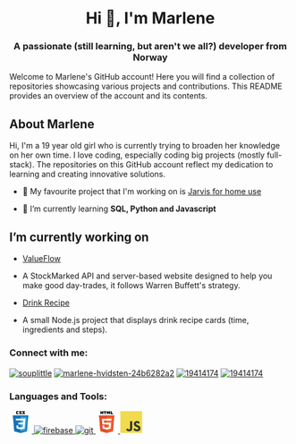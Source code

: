 <h1 align="center">Hi 👋, I'm Marlene</h1>
<h3 align="center">A passionate (still learning, but aren't we all?) developer from Norway</h3>

Welcome to Marlene's GitHub account! Here you will find a collection of repositories showcasing various projects and contributions. This README provides an overview of the account and its contents.

## About Marlene

Hi, I'm a 19 year old girl who is currently trying to broaden her knowledge on her own time. I love coding, especially coding big projects (mostly full-stack).
The repositories on this GitHub account reflect my dedication to learning and creating innovative solutions.

- 🔭 My favourite project that I'm working on is [Jarvis for home use](https://github.com/SoupLittle/Jarvis-for-home-management)

- 🌱 I’m currently learning **SQL, Python and Javascript**

##  I’m currently working on
-  [ValueFlow](https://github.com/SoupLittle/ValueFlow)
-  A StockMarked API and server-based website designed to help you make good day-trades, it follows Warren Buffett's strategy.

  
-  [Drink Recipe](https://github.com/SoupLittle/Drink-recipies)
-  A small Node.js project that displays drink recipe cards (time, ingredients and steps).


   
<h3 align="left">Connect with me:</h3>
<p align="left">
<a href="https://codepen.io/souplittle" target="blank"><img align="center" src="https://raw.githubusercontent.com/rahuldkjain/github-profile-readme-generator/master/src/images/icons/Social/codepen.svg" alt="souplittle" height="30" width="40" /></a>
<a href="https://linkedin.com/in/marlene-hvidsten-24b6282a2" target="blank"><img align="center" src="https://raw.githubusercontent.com/rahuldkjain/github-profile-readme-generator/master/src/images/icons/Social/linked-in-alt.svg" alt="marlene-hvidsten-24b6282a2" height="30" width="40" /></a>
<a href="https://stackoverflow.com/users/19414174" target="blank"><img align="center" src="https://raw.githubusercontent.com/rahuldkjain/github-profile-readme-generator/master/src/images/icons/Social/stack-overflow.svg" alt="19414174" height="30" width="40" /></a>
<a href="https://www.codedex.io/@Marlis26153" target="blank"><img align="center" src="https://www.codedex.io/images/favicon.svg" alt="19414174" height="30" width="40" /></a>
</p>

<h3 align="left">Languages and Tools:</h3>
<p align="left"> <a href="https://www.w3schools.com/css/" target="_blank" rel="noreferrer"> <img src="https://raw.githubusercontent.com/devicons/devicon/master/icons/css3/css3-original-wordmark.svg" alt="css3" width="40" height="40"/> </a> <a href="https://firebase.google.com/" target="_blank" rel="noreferrer"> <img src="https://www.vectorlogo.zone/logos/firebase/firebase-icon.svg" alt="firebase" width="40" height="40"/> </a> <a href="https://git-scm.com/" target="_blank" rel="noreferrer"> <img src="https://www.vectorlogo.zone/logos/git-scm/git-scm-icon.svg" alt="git" width="40" height="40"/> </a> <a href="https://www.w3.org/html/" target="_blank" rel="noreferrer"> <img src="https://raw.githubusercontent.com/devicons/devicon/master/icons/html5/html5-original-wordmark.svg" alt="html5" width="40" height="40"/> </a> <a href="https://developer.mozilla.org/en-US/docs/Web/JavaScript" target="_blank" rel="noreferrer"> <img src="https://raw.githubusercontent.com/devicons/devicon/master/icons/javascript/javascript-original.svg" alt="javascript" width="40" height="40"/> </a> </p>



